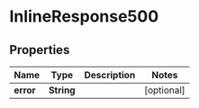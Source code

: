 

# InlineResponse500

## Properties

Name | Type | Description | Notes
------------ | ------------- | ------------- | -------------
**error** | **String** |  |  [optional]



